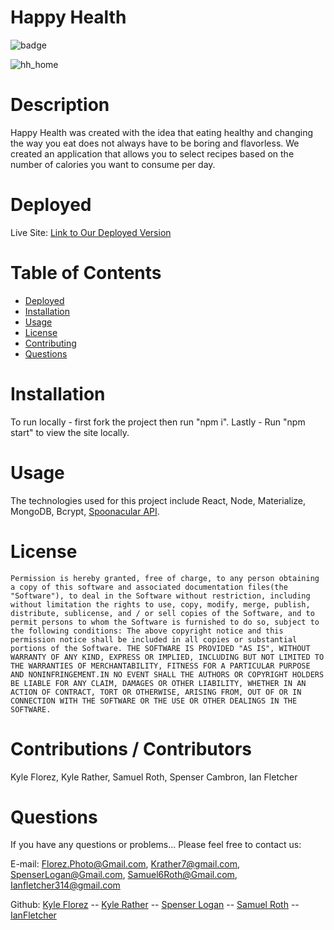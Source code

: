 # Happy Health

  ![badge](https://img.shields.io/badge/License-MIT-Green)

![hh_home](https://user-images.githubusercontent.com/67348654/126404844-910f1294-01b4-4528-8db7-e043bb54a55e.jpg)

# Description

Happy Health was created with the idea that eating healthy and changing the way you eat does not always have to be boring and flavorless.
We created an application that allows you to select recipes based on the number of calories you want to consume per day.

# Deployed
   Live Site: [Link to Our Deployed Version](https://immense-harbor-21762.herokuapp.com/) 

# Table of Contents

* [Deployed](#Deployed)
* [Installation](#Installation)
* [Usage](#Usage)
* [License](#License)
* [Contributing](#Contributions-/-Contributors)
* [Questions](#Questions)
 
# Installation
To run locally - first fork the project then run "npm i". 
Lastly - Run "npm start" to view the site locally.


# Usage
The technologies used for this project include React, Node, Materialize, MongoDB, Bcrypt, [Spoonacular API](https://spoonacular.com/food-api). 

# License
    Permission is hereby granted, free of charge, to any person obtaining a copy of this software and associated documentation files(the "Software"), to deal in the Software without restriction, including without limitation the rights to use, copy, modify, merge, publish, distribute, sublicense, and / or sell copies of the Software, and to permit persons to whom the Software is furnished to do so, subject to the following conditions: The above copyright notice and this permission notice shall be included in all copies or substantial portions of the Software. THE SOFTWARE IS PROVIDED "AS IS", WITHOUT WARRANTY OF ANY KIND, EXPRESS OR IMPLIED, INCLUDING BUT NOT LIMITED TO THE WARRANTIES OF MERCHANTABILITY, FITNESS FOR A PARTICULAR PURPOSE AND NONINFRINGEMENT.IN NO EVENT SHALL THE AUTHORS OR COPYRIGHT HOLDERS BE LIABLE FOR ANY CLAIM, DAMAGES OR OTHER LIABILITY, WHETHER IN AN ACTION OF CONTRACT, TORT OR OTHERWISE, ARISING FROM, OUT OF OR IN CONNECTION WITH THE SOFTWARE OR THE USE OR OTHER DEALINGS IN THE SOFTWARE.

# Contributions / Contributors
Kyle Florez, Kyle Rather, Samuel Roth, Spenser Cambron, Ian Fletcher

# Questions
If you have any questions or problems... Please feel free to contact us:

E-mail: Florez.Photo@Gmail.com, Krather7@gmail.com, SpenserLogan@Gmail.com, Samuel6Roth@Gmail.com, Ianfletcher314@gmail.com           

Github: [Kyle Florez](https://github.com/SLUDGE-GIT) -- [Kyle Rather](https://github.com/krather7) -- [Spenser Logan](https://github.com/spenserlogan) -- [Samuel Roth](https://github.com/samuel6roth) -- [IanFletcher](https://github.com/ianfletcher314)

